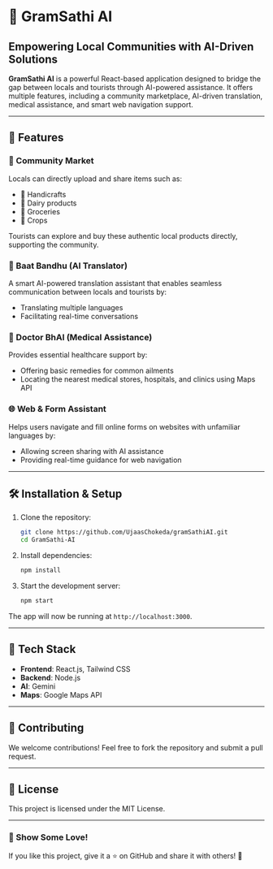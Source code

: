 # 🌾 GramSathi AI

## Empowering Local Communities with AI-Driven Solutions

**GramSathi AI** is a powerful React-based application designed to bridge the gap between locals and tourists through AI-powered assistance. It offers multiple features, including a community marketplace, AI-driven translation, medical assistance, and smart web navigation support.

---

## 🚀 Features

### 🏪 Community Market
Locals can directly upload and share items such as:
- 🏺 Handicrafts
- 🥛 Dairy products
- 🥦 Groceries
- 🌾 Crops

Tourists can explore and buy these authentic local products directly, supporting the community.

### 💬 Baat Bandhu (AI Translator)
A smart AI-powered translation assistant that enables seamless communication between locals and tourists by:
- Translating multiple languages
- Facilitating real-time conversations

### 🏥 Doctor BhAI (Medical Assistance)
Provides essential healthcare support by:
- Offering basic remedies for common ailments
- Locating the nearest medical stores, hospitals, and clinics using Maps API

### 🌐 Web & Form Assistant
Helps users navigate and fill online forms on websites with unfamiliar languages by:
- Allowing screen sharing with AI assistance
- Providing real-time guidance for web navigation

---

## 🛠️ Installation & Setup

1. Clone the repository:
   ```sh
   git clone https://github.com/UjaasChokeda/gramSathiAI.git
   cd GramSathi-AI
   ```
2. Install dependencies:
   ```sh
   npm install
   ```
3. Start the development server:
   ```sh
   npm start
   ```

The app will now be running at `http://localhost:3000`.

---

## 📌 Tech Stack
- **Frontend**: React.js, Tailwind CSS
- **Backend**: Node.js
- **AI**: Gemini
- **Maps**: Google Maps API

---

## 🤝 Contributing
We welcome contributions! Feel free to fork the repository and submit a pull request.

---

## 📜 License
This project is licensed under the MIT License.

---

### 🌟 Show Some Love!
If you like this project, give it a ⭐ on GitHub and share it with others! 🚀
